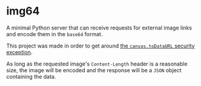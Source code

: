 img64
=====

A minimal Python server that can receive requests for external image
links and encode them in the `base64` format.

This project was made in order to get around [the `canvas.toDataURL`
security exception](http://stackoverflow.com/questions/2390232/why-does-canvas-todataurl-throw-a-security-exception).

As long as the requested image's `Content-Length` header is a reasonable
size, the image will be encoded and the response will be a `JSON` object
containing the data.
